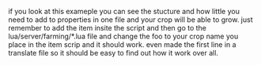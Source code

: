 
if you look at this exameple you can see the stucture and how little you need to add to properties in one file and your crop will be able to grow. just remember to add the item insite the script and then go to the lua/server/farming/*.lua file and change the foo to your crop name you place in the item scrip and it should work. even made the first line in a translate file so it should be easy to find out how it work over all. 
